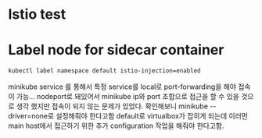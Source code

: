# Istio test

# Label node for sidecar container

```bash
kubectl label namespace default istio-injection=enabled
```


minikube service 를 통해서 특정 service를 local로 port-forwarding을 해야 접속이 가능... 
nodeport로 돼있어서 minikube ip와 port 조합으로 접근을 할 수 있을 것으로 생각 했지만 접속이 되지 않는 문제가 있었다.
확인해보니 minikube --driver=none로 설정해줘야 한다고함 default로 virtualbox가 잡히게 되는데 이러먼 main host에서 접근하기 위한 추가 configuration 작업을 해줘야 한다고함.